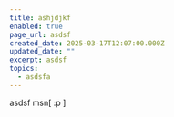 ```yaml
---
title: ashjdjkf
enabled: true
page_url: asdsf
created_date: 2025-03-17T12:07:00.000Z
updated_date: ""
excerpt: asdsf
topics:
  - asdsfa
---
```

asdsf msn\[ :p ]
